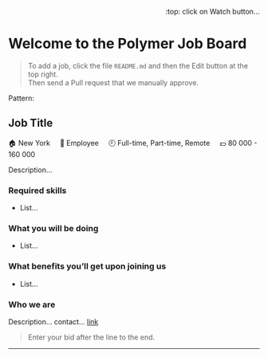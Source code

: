 <p align="right">:top: click on Watch button...</p>

# Welcome to the Polymer Job Board

> To add a job, click the file `README.md` and then the Edit button at the top right.  
> Then send a Pull request that we manually approve.

Pattern:

## Job Title

:house: New York &nbsp;&nbsp;&nbsp;
:necktie: Employee &nbsp;&nbsp;&nbsp;
:clock9: Full-time, Part-time, Remote &nbsp;&nbsp;&nbsp;
:dollar: 80 000 - 160 000

Description...

### Required skills

- List...

### What you will be doing

- List...

### What benefits you’ll get upon joining us

- List...

### Who we are

Description... contact... [link](https://example.com)

> Enter your bid after the line to the end.

---
